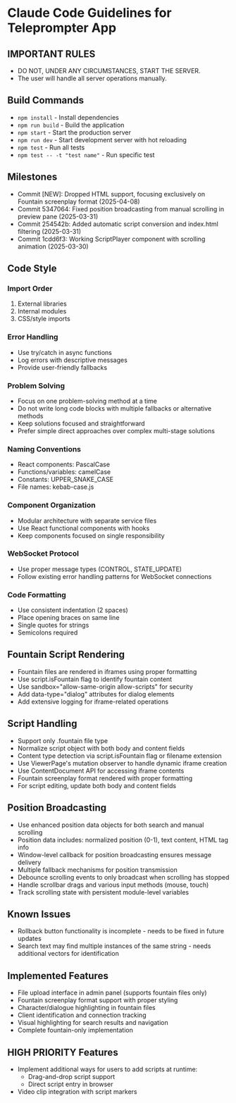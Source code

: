 # Claude Code Guidelines for Teleprompter App

## IMPORTANT RULES
- DO NOT, UNDER ANY CIRCUMSTANCES, START THE SERVER.
- The user will handle all server operations manually.

## Build Commands
- `npm install` - Install dependencies
- `npm run build` - Build the application
- `npm start` - Start the production server
- `npm run dev` - Start development server with hot reloading
- `npm test` - Run all tests
- `npm test -- -t "test name"` - Run specific test

## Milestones
- Commit [NEW]: Dropped HTML support, focusing exclusively on Fountain screenplay format (2025-04-08)
- Commit 5347064: Fixed position broadcasting from manual scrolling in preview pane (2025-03-31)
- Commit 254542b: Added automatic script conversion and index.html filtering (2025-03-31)
- Commit 1cdd6f3: Working ScriptPlayer component with scrolling animation (2025-03-30)

## Code Style

### Import Order
1. External libraries
2. Internal modules
3. CSS/style imports

### Error Handling
- Use try/catch in async functions
- Log errors with descriptive messages
- Provide user-friendly fallbacks

### Problem Solving
- Focus on one problem-solving method at a time
- Do not write long code blocks with multiple fallbacks or alternative methods
- Keep solutions focused and straightforward
- Prefer simple direct approaches over complex multi-stage solutions

### Naming Conventions
- React components: PascalCase
- Functions/variables: camelCase
- Constants: UPPER_SNAKE_CASE
- File names: kebab-case.js

### Component Organization
- Modular architecture with separate service files
- Use React functional components with hooks
- Keep components focused on single responsibility

### WebSocket Protocol
- Use proper message types (CONTROL, STATE_UPDATE)
- Follow existing error handling patterns for WebSocket connections

### Code Formatting
- Use consistent indentation (2 spaces)
- Place opening braces on same line
- Single quotes for strings
- Semicolons required

## Fountain Script Rendering
- Fountain files are rendered in iframes using proper formatting
- Use script.isFountain flag to identify fountain content
- Use sandbox="allow-same-origin allow-scripts" for security
- Add data-type="dialog" attributes for dialog elements
- Add extensive logging for iframe-related operations

## Script Handling
- Support only .fountain file type
- Normalize script object with both body and content fields
- Content type detection via script.isFountain flag or filename extension
- Use ViewerPage's mutation observer to handle dynamic iframe creation
- Use ContentDocument API for accessing iframe contents
- Fountain screenplay format rendered with proper formatting
- For script editing, update both body and content fields

## Position Broadcasting
- Use enhanced position data objects for both search and manual scrolling
- Position data includes: normalized position (0-1), text content, HTML tag info
- Window-level callback for position broadcasting ensures message delivery
- Multiple fallback mechanisms for position transmission
- Debounce scrolling events to only broadcast when scrolling has stopped
- Handle scrollbar drags and various input methods (mouse, touch)
- Track scrolling state with persistent module-level variables

## Known Issues
- Rollback button functionality is incomplete - needs to be fixed in future updates
- Search text may find multiple instances of the same string - needs additional vectors for identification

## Implemented Features
- File upload interface in admin panel (supports fountain files only)
- Fountain screenplay format support with proper styling
- Character/dialogue highlighting in fountain files
- Client identification and connection tracking
- Visual highlighting for search results and navigation
- Complete fountain-only implementation

## HIGH PRIORITY Features
- Implement additional ways for users to add scripts at runtime:
  - Drag-and-drop script support
  - Direct script entry in browser
- Video clip integration with script markers